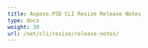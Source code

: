 ```yaml
---
title: Aspose.PSD CLI Resize Release Notes
type: docs
weight: 30
url: /net/cli/resize/release-notes/
---
```



